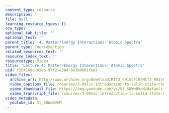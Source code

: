 ```yaml
---
content_type: resource
description: ''
file: null
learning_resource_types: []
ocw_type: ''
optional_tab_title: ''
optional_text: ''
parent_title: '4. Matter/Energy Interactions: Atomic Spectra'
parent_type: CourseSection
related_resources_text: ''
resource_index_text: ''
resourcetype: Video
title: 'Lecture 4: Matter/Energy Interactions: Atomic Spectra'
uid: f254169d-92e6-97f2-e384-0a380b91fe87
video_files:
  archive_url: http://www.archive.org/download/MIT3_091SCF10/MIT3_091SCF10lec04_300k.mp4
  video_captions_file: /courses/3-091sc-introduction-to-solid-state-chemistry-fall-2010/468aa4836f475cc3b92c4a98d8f3fcfc_5l_S8WwBVnM.vtt
  video_thumbnail_file: https://img.youtube.com/vi/5l_S8WwBVnM/default.jpg
  video_transcript_file: /courses/3-091sc-introduction-to-solid-state-chemistry-fall-2010/dba3f40310f1d01364f818278714dd69_5l_S8WwBVnM.pdf
video_metadata:
  youtube_id: 5l_S8WwBVnM
---
```

